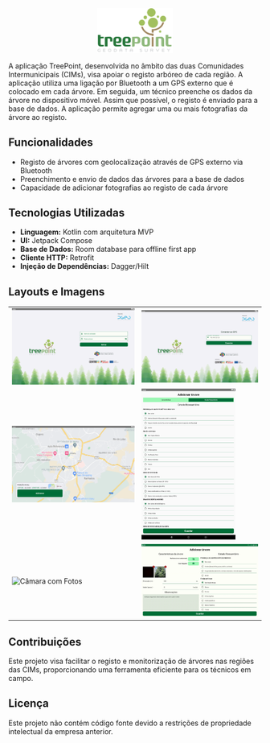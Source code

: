 <div style="text-align: center;">
  <img src="screenshots/logo_app.png" alt="Logo TreePoint" width="150"/>
</div>

A aplicação TreePoint, desenvolvida no âmbito das duas Comunidades Intermunicipais (CIMs), visa apoiar o registo arbóreo de cada região. A aplicação utiliza uma ligação por Bluetooth a um GPS externo que é colocado em cada árvore. Em seguida, um técnico preenche os dados da árvore no dispositivo móvel. Assim que possível, o registo é enviado para a base de dados. A aplicação permite agregar uma ou mais fotografias da árvore ao registo.

## Funcionalidades

- Registo de árvores com geolocalização através de GPS externo via Bluetooth
- Preenchimento e envio de dados das árvores para a base de dados
- Capacidade de adicionar fotografias ao registo de cada árvore

## Tecnologias Utilizadas

- **Linguagem:** Kotlin com arquitetura MVP
- **UI:** Jetpack Compose
- **Base de Dados:** Room database para offline first app
- **Cliente HTTP:** Retrofit
- **Injeção de Dependências:** Dagger/Hilt

## Layouts e Imagens

<table>
  <tr>
    <td>
      <img src="screenshots/01-Login-H.png" alt="Login" width="300"/>
    </td>
    <td>
      <img src="screenshots/02-GPSConfig-H.png" alt="Configuração GPS" width="300"/>
    </td>
  </tr>
  <tr>
    <td>
      <img src="screenshots/03-Mapa.H.png" alt="Mapa" width="300"/>
    </td>
    <td>
      <img src="screenshots/04-Form-EstadoFito-V.png" alt="Formulário Estado Fito" height="300"/>
    </td>
  </tr>
  <tr>
    <td>
        <img src="screenshots/06-Câmara1-ComFotos.png" alt="Câmara com Fotos" width="300"/>
    </td>
    <td>
        <img src="screenshots/05-Formulario-Apagarfoto.png" alt="Formulário Apagar Foto" width="300"/>
    </td>
  </tr>
</table>

## Contribuições

Este projeto visa facilitar o registo e monitorização de árvores nas regiões das CIMs, proporcionando uma ferramenta eficiente para os técnicos em campo.

## Licença

Este projeto não contém código fonte devido a restrições de propriedade intelectual da empresa anterior.